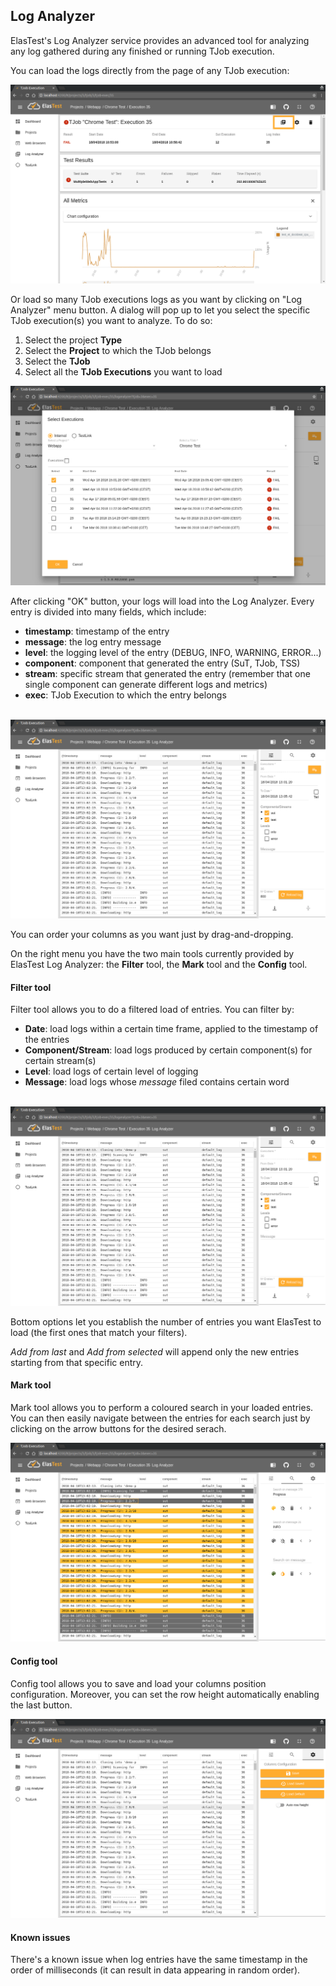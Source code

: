 <div class="range range-xs-left">
<div class="cell-xs-10 cell-lg-6 text-md-left inset-md-right-80 cell-lg-push-1 offset-top-50 offset-lg-top-0">
<h2 id="content" class="h1">Log Analyzer</h2>
<div class="offset-top-30 offset-md-top-50">
</div>
</div>
</div>

ElasTest's Log Analyzer service provides an advanced tool for analyzing any log gathered during any finished or running TJob execution.

You can load the logs directly from the page of any TJob execution:

<div class="docs-gallery inline-block">
    <a data-fancybox="gallery-2" href="/docs/log-analyzer/images/tjob_exec_link.png"><img class="img-responsive img-wellcome" src="/docs/log-analyzer/images/tjob_exec_link.png"/></a>
</div>

Or load so many TJob executions logs as you want by clicking on "Log Analyzer" menu button. A dialog will pop up to let you select the specific TJob execution(s) you want to analyze. To do so:

1. Select the project **Type**
2. Select the **Project** to which the TJob belongs
3. Select the **TJob**
4. Select all the **TJob Executions** you want to load

<div class="docs-gallery inline-block">
    <a data-fancybox="gallery-3" href="/docs/log-analyzer/images/tjob_exec_selection.png"><img class="img-responsive img-wellcome" src="/docs/log-analyzer/images/tjob_exec_selection.png"/></a>
</div>

After clicking "OK" button, your logs will load into the Log Analyzer. Every entry is divided into many fields, which include:

- **timestamp**: timestamp of the entry
- **message**: the log entry message
- **level**: the logging level of the entry (DEBUG, INFO, WARNING, ERROR...)
- **component**: component that generated the entry (SuT, TJob, TSS)
- **stream**: specific stream that generated the entry (remember that one single component can generate different logs and metrics)
- **exec**: TJob Execution to which the entry belongs

<br>
<div class="docs-gallery inline-block">
    <a data-fancybox="gallery-4" href="/docs/log-analyzer/images/logs.png"><img class="img-responsive img-wellcome" src="/docs/log-analyzer/images/logs.png"/></a>
</div>

You can order your columns as you want just by drag-and-dropping.

On the right menu you have the two main tools currently provided by ElasTest Log Analyzer: the **Filter** tool,  the **Mark** tool and the **Config** tool.

<h4 class="holder-subtitle link-top">Filter tool</h4>

Filter tool allows you to do a filtered load of entries. You can filter by:

- **Date**: load logs within a certain time frame, applied to the timestamp of the entries
- **Component/Stream**: load logs produced by certain component(s) for certain stream(s)
- **Level**: load logs of certain level of logging
- **Message**: load logs whose _message_ filed contains certain word

<br>
<div class="docs-gallery inline-block">
    <a data-fancybox="gallery-5" href="/docs/log-analyzer/images/logs.png"><img class="img-responsive img-wellcome" src="/docs/log-analyzer/images/logs.png"/></a>
</div>

Bottom options let you establish the number of entries you want ElasTest to load (the first ones that match your filters).

_Add from last_ and _Add from selected_ will append only the new entries starting from that specific entry.

<h4 class="holder-subtitle link-top">Mark tool</h4>

Mark tool allows you to perform a coloured search in your loaded entries. You can then easily navigate between the entries for each search just by clicking on the arrow buttons for the desired serach.

<div class="docs-gallery inline-block">
    <a data-fancybox="gallery-6" href="/docs/log-analyzer/images/mark.png"><img class="img-responsive img-wellcome" src="/docs/log-analyzer/images/mark.png"/></a>
</div>


<h4 class="holder-subtitle link-top">Config tool</h4>

Config tool allows you to save and load your columns position configuration. Moreover, you can set the row height automatically enabling the last button.

<div class="docs-gallery inline-block">
    <a data-fancybox="gallery-6" href="/docs/log-analyzer/images/mark.png"><img class="img-responsive img-wellcome" src="/docs/log-analyzer/images/config.png"/></a>
</div>

<h4 class="holder-subtitle link-top">Known issues</h4>

There's a known issue when log entries have the same timestamp in the order of milliseconds (it can result in data appearing in random order).

<script src="//code.jquery.com/jquery-3.2.1.min.js"></script>
<link rel="stylesheet" href="https://cdnjs.cloudflare.com/ajax/libs/fancybox/3.2.5/jquery.fancybox.min.css" />
<script src="https://cdnjs.cloudflare.com/ajax/libs/fancybox/3.2.5/jquery.fancybox.min.js"></script>

<script>
var galleries = $('div.docs-gallery');
for (var i = 1; i <= galleries.length; i++) {
    $().fancybox({
    selector : '[data-fancybox="gallery-' + i + '"]',
    infobar : true,
    arrows : false,
    loop: false,
    protect: true,
    transitionEffect: 'slide',
    buttons : [
        'close'
    ],
    clickOutside : 'close',
    clickSlide   : 'close',
  });
}
</script>